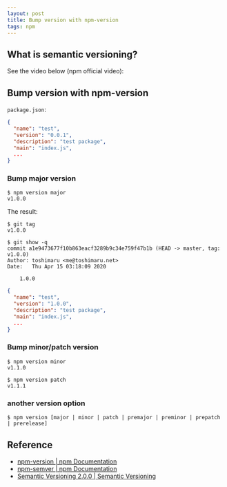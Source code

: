 ```yaml
---
layout: post
title: Bump version with npm-version
tags: npm
---
```


## What is semantic versioning?

See the video below (npm official video):

<p><amp-youtube data-videoid="kK4Meix58R4" layout="responsive" width="480" height="270" ></amp-youtube></p>

## Bump version with npm-version

`package.json`:

```json
{
  "name": "test",
  "version": "0.0.1",
  "description": "test package",
  "main": "index.js",
  ...
}
```

### Bump major version

```console
$ npm version major
v1.0.0
```

The result:

```console
$ git tag
v1.0.0

$ git show -q
commit a1e9473677f10b863eacf3289b9c34e759f47b1b (HEAD -> master, tag: v1.0.0)
Author: toshimaru <me@toshimaru.net>
Date:   Thu Apr 15 03:18:09 2020

    1.0.0
```

```json
{
  "name": "test",
  "version": "1.0.0",
  "description": "test package",
  "main": "index.js",
  ...
}
```

### Bump minor/patch version

```
$ npm version minor
v1.1.0

$ npm version patch
v1.1.1
```

### another version option

```
$ npm version [major | minor | patch | premajor | preminor | prepatch | prerelease]
```

## Reference

- [npm-version \| npm Documentation](https://docs.npmjs.com/cli/version)
- [npm-semver \| npm Documentation](https://docs.npmjs.com/misc/semver)
- [Semantic Versioning 2.0.0 \| Semantic Versioning](https://semver.org/)
